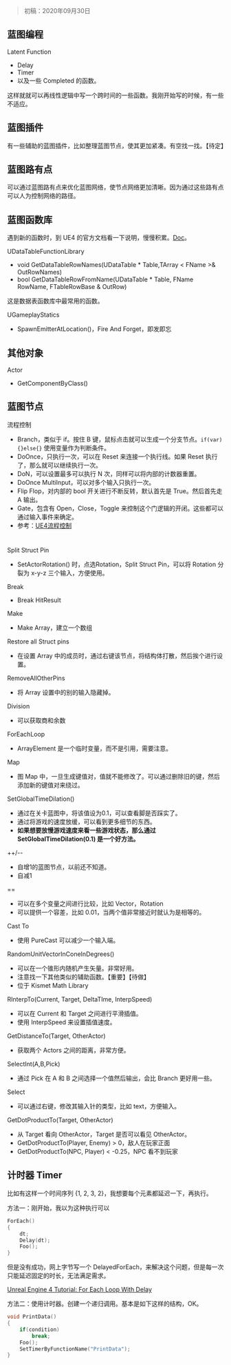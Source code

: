 > 初稿：2020年09月30日

## 蓝图编程

Latent Function
- Delay
- Timer
- 以及一些 Completed 的函数。

这样就就可以再线性逻辑中写一个跨时间的一些函数。我刚开始写的时候，有一些不适应。

## 蓝图插件
有一些辅助的蓝图插件，比如整理蓝图节点，使其更加紧凑。有空找一找。【待定】

## 蓝图路有点
可以通过蓝图路有点来优化蓝图网络，使节点网络更加清晰。因为通过这些路有点可以人为控制网络的路径。

## 蓝图函数库
遇到新的函数时，到 UE4 的官方文档看一下说明，慢慢积累。[Doc](https://docs.unrealengine.com/en-US/index.html)。

UDataTableFunctionLibrary
- void GetDataTableRowNames(UDataTable * Table,TArray < FName >& OutRowNames)
- bool GetDataTableRowFromName(UDataTable * Table, FName RowName, FTableRowBase & OutRow)

这是数据表函数库中最常用的函数。

UGameplayStatics
- SpawnEmitterAtLocation()，Fire And Forget，即发即忘

## 其他对象

Actor
- GetComponentByClass() 


## 蓝图节点

流程控制
- Branch，类似于 if。按住 B 键，鼠标点击就可以生成一个分支节点。`if(var){}else{}` 使用变量作为判断条件。
- DoOnce，只执行一次，可以在 Reset 来连接一个执行线。如果 Reset 执行了，那么就可以继续执行一次。
- DoN，可以设置最多可以执行 N 次，同样可以将内部的计数器重置。
- DoOnce MultiInput，可以对多个输入只执行一次。
- Flip Flop，对内部的 bool 开关进行不断反转，默认首先是 True。然后首先走 A 输出。
- Gate，包含有 Open，Close，Toggle 来控制这个门逻辑的开闭。这些都可以通过输入事件来确定。
- 参考：[UE4流程控制](https://www.jianshu.com/p/dd681a3dbde1)

#

Split Struct Pin
- SetActorRotation() 时，点选Rotation，Split Struct Pin，可以将 Rotation 分裂为 x-y-z 三个输入，方便使用。


Break
- Break HitResult


Make
- Make Array，建立一个数组


Restore all Struct pins
- 在设置 Array 中的成员时，通过右键该节点，将结构体打散，然后挨个进行设置。


RemoveAllOtherPins
- 将 Array 设置中的别的输入隐藏掉。


Division
- 可以获取商和余数


ForEachLoop
- ArrayElement 是一个临时变量，而不是引用，需要注意。


Map
- 图 Map 中，一旦生成键值对，值就不能修改了。可以通过删除旧的键，然后添加新的键值对来绕过。


SetGlobalTimeDilation()
- 通过在关卡蓝图中，将该值设为0.1，可以查看脚是否踩实了。
- 通过将游戏的速度放缓，可以看到更多细节的东西。
- **如果想要放慢游戏速度来看一些游戏状态，那么通过 SetGlobalTimeDilation(0.1) 是一个好方法。**


++/--
- 自增1的蓝图节点，以前还不知道。
- 自减1

== 
- 可以在多个变量之间进行比较，比如 Vector，Rotation
- 可以提供一个容差，比如 0.01，当两个值非常接近时就认为是相等的。

Cast To
- 使用 PureCast 可以减少一个输入端。


RandomUnitVectorInConeInDegrees()
- 可以在一个锥形内随机产生矢量。非常好用。
- 注意找一下其他类似的辅助函数。【重要】【待做】
- 位于 Kismet Math Library


RInterpTo(Current, Target, DeltaTIme, InterpSpeed)
- 可以在 Current 和 Target 之间进行平滑插值。
- 使用 InterpSpeed 来设置插值速度。


GetDistanceTo(Target, OtherActor)
- 获取两个 Actors 之间的距离，非常方便。


SelectInt(A,B,Pick)
- 通过 Pick 在 A 和 B 之间选择一个值然后输出，会比 Branch 更好用一些。

Select
- 可以通过右键，修改其输入针的类型，比如 text，方便输入。

GetDotProductTo(Target, OtherActor)
- 从 Target 看向 OtherActor，Target 是否可以看见 OtherActor。
- GetDotProductTo(Player, Enemy) > 0，敌人在玩家正面
- GetDotProductTo(NPC, Player) < -0.25，NPC 看不到玩家

## 计时器 Timer

比如有这样一个时间序列 {1, 2, 3, 2}，我想要每个元素都延迟一下，再执行。

方法一：刚开始，我以为这种执行可以

```c
ForEach()
{
    dt;
    Delay(dt);
    Foo();
}
```
但是没有成功，网上字节写一个 DelayedForEach，来解决这个问题，但是每一次只能延迟固定的时长，无法满足需求。

[Unreal Engine 4 Tutorial: For Each Loop With Delay](https://www.youtube.com/watch?v=zh8xx9abzZY)


方法二：使用计时器。创建一个递归调用。基本是如下这样的结构，OK。
```c
void PrintData()
{
    if(condition)
        break;
    Foo();
    SetTimerByFunctionName("PrintData");
}

```

